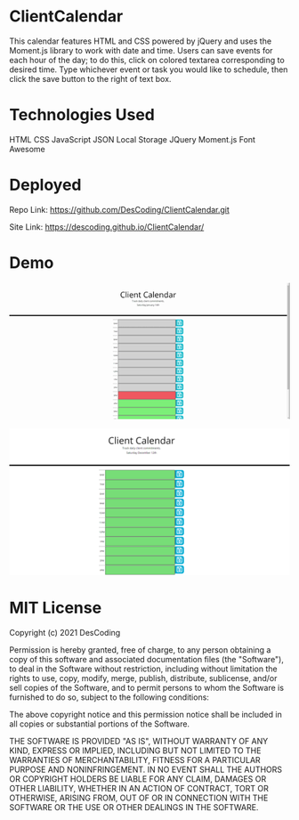# ClientCalendar

This calendar features HTML and CSS powered by jQuery and uses the Moment.js library to work with date and time.  Users can save events for each hour of the day; to do this, click on colored textarea corresponding to desired time.  Type whichever event or task you would like to schedule, then click the save button to the right of text box.  

# Technologies Used

HTML
CSS
JavaScript
JSON Local Storage
JQuery
Moment.js
Font Awesome

# Deployed

Repo Link: https://github.com/DesCoding/ClientCalendar.git

Site Link: https://descoding.github.io/ClientCalendar/


# Demo

![demo](Assets/GifCalendar.gif)

![demo](Assets/Demo.png)

# MIT License

Copyright (c) 2021 DesCoding

Permission is hereby granted, free of charge, to any person obtaining a copy
of this software and associated documentation files (the "Software"), to deal
in the Software without restriction, including without limitation the rights
to use, copy, modify, merge, publish, distribute, sublicense, and/or sell
copies of the Software, and to permit persons to whom the Software is
furnished to do so, subject to the following conditions:

The above copyright notice and this permission notice shall be included in all
copies or substantial portions of the Software.

THE SOFTWARE IS PROVIDED "AS IS", WITHOUT WARRANTY OF ANY KIND, EXPRESS OR
IMPLIED, INCLUDING BUT NOT LIMITED TO THE WARRANTIES OF MERCHANTABILITY,
FITNESS FOR A PARTICULAR PURPOSE AND NONINFRINGEMENT. IN NO EVENT SHALL THE
AUTHORS OR COPYRIGHT HOLDERS BE LIABLE FOR ANY CLAIM, DAMAGES OR OTHER
LIABILITY, WHETHER IN AN ACTION OF CONTRACT, TORT OR OTHERWISE, ARISING FROM,
OUT OF OR IN CONNECTION WITH THE SOFTWARE OR THE USE OR OTHER DEALINGS IN THE
SOFTWARE.


